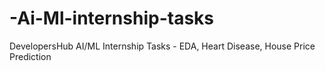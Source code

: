 # -Ai-Ml-internship-tasks
DevelopersHub AI/ML Internship Tasks - EDA, Heart Disease, House Price Prediction 
